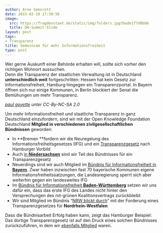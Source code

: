 ```yaml
---
author: Arne Semsrott
date: 2015-02-18 17:39:56
image:
  src: https://fragdenstaat.de/static/img/folders.jpg?bade1f7d0bb6
  title: DH-Summit-Slide
layout: post
tags:
- Transparenz
title: Gemeinsam für mehr Informationsfreiheit
type: post
---
```

Wer gerne Auskunft einer Behörde erhalten will, sollte sich vorher den richtigen Wohnort aussuchen.  
Denn die Transparenz der staatlichen Verwaltung ist in Deutschland **unterschiedlich weit** fortgeschritten: Hessen hat kein Gesetz zur Informationsfreiheit, Hamburg hingegen ein Transparenzportal. In Bayern öffnen sich nur einige Kommunen, in Berlin blockiert der Senat die Bemühungen um mehr Transparenz.

  
_[paul goyette](http://www.flickr.com/photos/pgoyette/) unter CC-By-NC-SA 2.0_

Um mehr Informationsfreiheit und staatliche Transparenz in ganz Deutschland einzufordern, sind wir mit der Open Knowledge Foundation Deutschland **Mitglied in verschiedenen zivilgesellschaftlichen Bündnissen** geworden:

  * In **Bremen **fordern wir die Neuregelung des Informationsfreiheitsgesetzes (IFG) und ein [Transparenzgesetz](http://bremen-nds.mehr-demokratie.de/9055.html) nach Hamburger Vorbild
  * Auch [in **Niedersachsen**](http://transparenzgesetz-nds.de/) sind wir Teil des Bündnisses für ein Transparenzgesetz
  * Neuerdings sind wir auch Mitglied im [Bündnis für Informationsfreiheit in **Bayern**](http://informationsfreiheit.org/neuer-partner-okfn-unterstuetzt-buendnis-informationsfreiheit-fuer-bayern/). Zwar haben inzwischen fast 70 bayerische Kommunen eigene Informationsfreiheitssatzungen, die Landesregierung sperrt sich aber weiterhin gegen ein landesweites IFG
  * Im [Bündnis für Informationsfreiheit **Baden-Württemberg**](http://www.mitentscheiden.de/10839.html) setzen wir uns dafür ein, dass das erste IFG des Landes nicht hinter den Versprechungen des rot-grünen Koalitionsvertrags zurückbleibt
  * Wir sind Mitglied im Bündnis “[NRW blickt durch](http://www.nrw-blickt-durch.de/unsere-initiative/die-unterstuetzer/)” mit der Forderung eines Transparenzgesetzes für **Nordrhein-Westfalen**

Dass die Bündnisarbeit Erfolg haben kann, zeigt das Hamburger Beispiel: Das dortige Transparenzgesetz ist auf den Druck eines solchen Bündnisses zurückzuführen, in dem wir [ebenfalls Mitglied](http://www.transparenzgesetz.de/ueberuns/) waren.